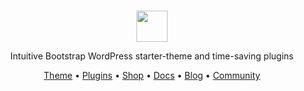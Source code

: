 <div align="center">
  <br>
  <p><img src="https://raw.githubusercontent.com/bootscore/bootscore/14cf5324a256aac0103672989d16799289d4924b/img/logo/logo.svg" height="50"></p>

  Intuitive Bootstrap WordPress starter-theme and time-saving plugins

  [Theme](https://bootscore.me/theme/) • [Plugins](https://bootscore.me/plugins/) • [Shop](https://bootscore.me/shop/) • [Docs](https://bootscore.me/documentation/) • [Blog](https://bootscore.me/blog/) • [Community](https://github.com/orgs/bootscore/discussions)
</div>
